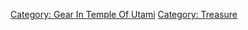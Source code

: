 [Category: Gear In Temple Of
Utami](Category:_Gear_In_Temple_Of_Utami "wikilink") [Category:
Treasure](Category:_Treasure "wikilink")
